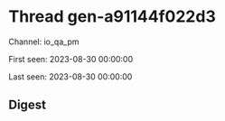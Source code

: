 # Thread gen-a91144f022d3
Channel: io_qa_pm

First seen: 2023-08-30 00:00:00

Last seen: 2023-08-30 00:00:00

## Digest


